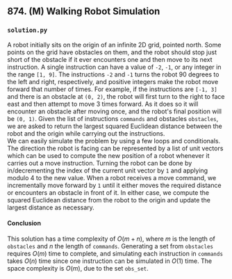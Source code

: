 ## 874. (M) Walking Robot Simulation

### `solution.py`
A robot initially sits on the origin of an infinite 2D grid, pointed north. Some points on the grid have obstacles on them, and the robot should stop just short of the obstacle if it ever encounters one and then move to its next instruction. A single instruction can have a value of `-2`, `-1`, or any integer in the range `[1, 9]`. The instructions `-2` and `-1` turns the robot 90 degrees to the left and right, respectively, and positive integers make the robot move forward that number of times. For example, if the instructions are `[-1, 3]` and there is an obstacle at `(0, 2)`, the robot will first turn to the right to face east and then attempt to move 3 times forward. As it does so it will encounter an obstacle after moving once, and the robot's final position will be `(0, 1)`. Given the list of instructions `commands` and obstacles `obstacles`, we are asked to return the largest squared Euclidean distance between the robot and the origin while carrying out the instructions.  
We can easily simulate the problem by using a few loops and conditionals. The direction the robot is facing can be represented by a list of unit vectors which can be used to compute the new position of a robot whenever it carries out a move instruction. Turning the robot can be done by in/decrementing the index of the current unit vector by `1` and applying modulo 4 to the new value. When a robot receives a move command, we incrementally move forward by `1` until it either moves the required distance or encounters an obstacle in front of it. In either case, we compute the squared Euclidean distance from the robot to the origin and update the largest distance as necessary.  
  

#### Conclusion
This solution has a time complexity of $O(m+n)$, where $m$ is the length of `obstacles` and $n$ the length of `commands`. Generating a set from `obstacles` requires $O(m)$ time to complete, and simulating each instruction in `commands` takes $O(n)$ time since one instruction can be simulated in $O(1)$ time. The space complexity is $O(m)$, due to the set `obs_set`.  
  

